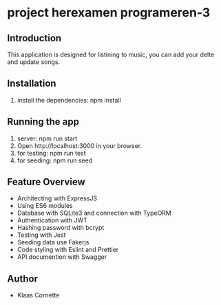 # project herexamen programeren-3

## Introduction
This application is designed for listining to music, you can add your delte and update songs.

## Installation
1. install the dependencies: npm install

## Running the app
1. server: npm run start
2. Open http://localhost:3000 in your browser.
3. for testing: npm run test
4. for seeding: npm run seed

## Feature Overview
- Architecting with ExpressJS
- Using ES6 modules
- Database with SQLite3 and connection with TypeORM
- Authentication with JWT
- Hashing password with bcrypt
- Testing with Jest
- Seeding data use Fakerjs
- Code styling with Eslint and Prettier
- API documention with Swagger

## Author
- Klaas Cornette
